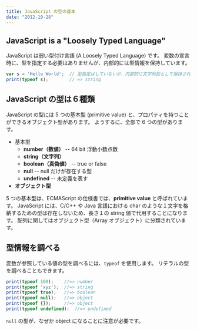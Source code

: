 ```yaml
---
title: JavaScript の型の基本
date: "2012-10-28"
---
```


JavaScript is a "Loosely Typed Language"
----

JavaScript は弱い型付け言語 (A Loosely Typed Language) です。
変数の宣言時に、型を指定する必要はありませんが、内部的には型情報を保持しています。

```javascript
var s = 'Hello World';  // 型指定はしていないが、内部的に文字列型として保持される
print(typeof s);        // => string
```


JavaScript の型は６種類
----

JavaScript の型には 5 つの基本型 (primitive value) と、プロパティを持つことができるオブジェクト型があります。
ようするに、全部で 6 つの型があります。

* 基本型
  * **number（数値）** -- 64 bit 浮動小数点数
  * **string（文字列）**
  * **boolean（真偽値）** -- true or false
  * **null** -- null だけが存在する型
  * **undefined** -- 未定義を表す
* **オブジェクト型**

5 つの基本型は、ECMAScript の仕様書では、**primitive value** と呼ばれています。
JavaScript には、C/C++ や Java 言語における char のような１文字を格納するための型は存在しないため、長さ１の string 値で代用することになります。
配列に関してはオブジェクト型（Array オブジェクト）に分類されています。


型情報を調べる
----

変数が参照している値の型を調べるには、`typeof` を使用します。
リテラルの型を調べることもできます。

```javascript
print(typeof 100);    //=> number
print(typeof 'xyz');  //=> string
print(typeof true);   //=> boolean
print(typeof null);   //=> object
print(typeof {});     //=> object
print(typeof undefined);  //=> undefined
```

`null` の型が、なぜか object になることに注意が必要です。

